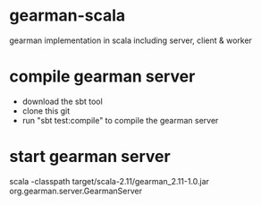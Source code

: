 gearman-scala
=============

gearman implementation in scala including server, client &amp; worker

compile gearman server
======================

* download the sbt tool
* clone this git
* run "sbt test:compile" to compile the gearman server

start gearman server
====================

scala -classpath target/scala-2.11/gearman_2.11-1.0.jar org.gearman.server.GearmanServer <listening ip> <listening port>
